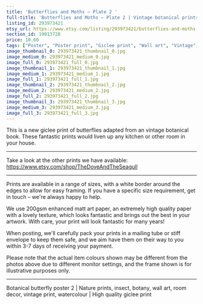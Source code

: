 ```yaml
---
title: 'Butterflies and Moths – Plate 2 '
full-title: 'Butterflies and Moths – Plate 2 | Vintage botanical prints, insect, botany, wall art, room decor, retro print, watercolour'
listing_id: 293973421
etsy_url: https://www.etsy.com/listing/293973421/butterflies-and-moths-plate-2-o-vintage?utm_source=site&utm_medium=api&utm_campaign=api
section_id: 19013728
price: 10.60
tags: ["Poster", "Poster print", "Giclee print", "Wall art", "Vintage", "Watercolour", "Nature", "Botanical art", "Wildlife", "Nature print", "Butterfly print", "Butterfly art"]
image_thumbnail_0: 293973421_thumbnail_0.jpg
image_medium_0: 293973421_medium_0.jpg
image_full_0: 293973421_full_0.jpg
image_thumbnail_1: 293973421_thumbnail_1.jpg
image_medium_1: 293973421_medium_1.jpg
image_full_1: 293973421_full_1.jpg
image_thumbnail_2: 293973421_thumbnail_2.jpg
image_medium_2: 293973421_medium_2.jpg
image_full_2: 293973421_full_2.jpg
image_thumbnail_3: 293973421_thumbnail_3.jpg
image_medium_3: 293973421_medium_3.jpg
image_full_3: 293973421_full_3.jpg
---
```

This is a new giclee print of butterflies adapted from an vintage botanical book. These fantastic prints would liven up any kitchen or other room in your house. 

---

Take a look at the other prints we have available: https://www.etsy.com/shop/TheDoveAndTheSeagull

---

Prints are available in a range of sizes, with a white border around the edges to allow for easy framing. If you have a specific size requirement, get in touch – we&#39;re always happy to help.

We use 200gsm enhanced matt art paper, an extremely high quality paper with a lovely texture, which looks fantastic and brings out the best in your artwork. With care, your print will look fantastic for many years!

When posting, we&#39;ll carefully pack your prints in a mailing tube or stiff envelope to keep them safe, and we aim have them on their way to you within 3-7 days of receiving your payment.

Please note that the actual item colours shown may be different from the photos above due to different monitor settings, and the frame shown is for illustrative purposes only.

---

Botanical butterfly poster 2 | Nature prints, insect, botany, wall art, room decor, vintage print, watercolour | High quality giclee print
